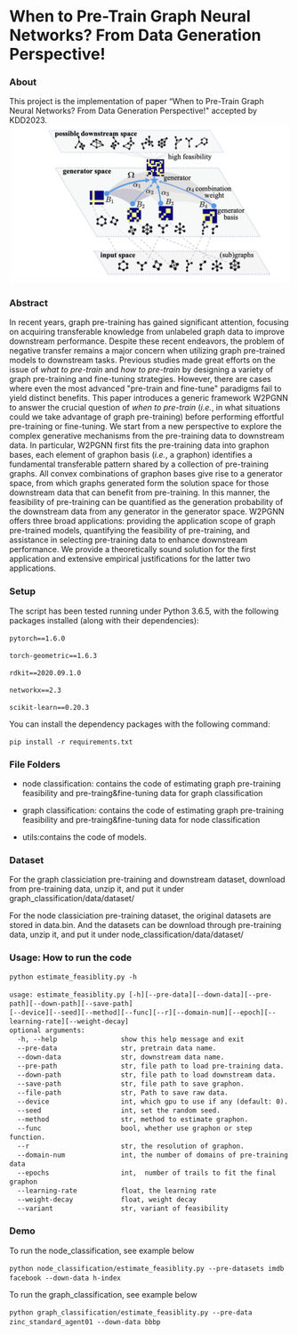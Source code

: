 # When to Pre-Train Graph Neural Networks? From Data Generation Perspective!
### About
 This project is the implementation of paper “When to Pre-Train Graph Neural Networks? From Data Generation Perspective!" accepted by KDD2023. 
![image](https://github.com/caoyxuan/W2PGNN/blob/main/framework.png)

### Abstract
In recent years, graph pre-training has gained significant attention, focusing on acquiring transferable knowledge from unlabeled graph data to improve downstream performance. 
Despite these recent endeavors, the problem of negative transfer remains a major concern when utilizing graph pre-trained models to downstream tasks. Previous studies made great efforts on the issue of *what to pre-train* and *how to pre-train* by designing a variety of graph pre-training and fine-tuning strategies. However, there are cases where even the most advanced "pre-train and fine-tune" paradigms fail to yield distinct benefits.
This paper introduces a generic framework W2PGNN to answer the crucial question of *when to pre-train* (*i.e.*, in what situations could we take advantage of graph pre-training) before performing effortful pre-training or fine-tuning. We start from a new perspective to explore the complex generative mechanisms from the pre-training data to downstream data. In particular, W2PGNN first fits the pre-training data into graphon bases, each element of graphon basis (*i.e.*, a graphon) identifies a fundamental transferable pattern shared by a collection of pre-training graphs. All convex combinations of graphon bases give rise to a generator space, from which graphs generated form the solution space for those downstream data that can benefit from pre-training. In this manner, the feasibility of pre-training can be quantified as the generation probability of the downstream data from any generator in the generator space. W2PGNN offers three broad applications: providing the application scope of graph pre-trained models, quantifying the feasibility of pre-training, and assistance in selecting pre-training data to enhance downstream performance. We provide a theoretically sound solution for the first application and extensive empirical justifications for the latter two applications.

### Setup
The script has been tested running under Python 3.6.5, with the following packages installed (along with their dependencies):

`pytorch==1.6.0`

`torch-geometric==1.6.3`

`rdkit==2020.09.1.0`

`networkx==2.3`

`scikit-learn==0.20.3`

You can install the dependency packages with the following command:

`pip install -r requirements.txt`

### File Folders
* node classification: contains the code of estimating graph pre-training feasibility and pre-traing&fine-tuning data for graph classification

* graph classification: contains the code of estimating graph pre-training feasibility and pre-traing&fine-tuning data for node classification

* utils:contains the code of models.

### Dataset
For the graph classiciation pre-training and downstream dataset, download from pre-training data, unzip it, and put it under graph_classification/data/dataset/

For the node classiciation pre-training dataset, the original datasets are stored in data.bin. And the datasets can be download through pre-training data, unzip it, and put it under node_classification/data/dataset/

### Usage: How to run the code
    python estimate_feasiblity.py -h

    usage: estimate_feasiblity.py [-h][--pre-data][--down-data][--pre-path][--down-path][--save-path]
    [--device][--seed][--method][--func][--r][--domain-num][--epoch][--learning-rate][--weight-decay]
    optional arguments:
      -h, --help                show this help message and exit
      --pre-data                str, pretrain data name. 
      --down-data               str, downstream data name. 
      --pre-path                str, file path to load pre-training data.
      --down-path               str, file path to load downstream data.
      --save-path               str, file path to save graphon.
      --file-path               str, Path to save raw data.
      --device                  int, which gpu to use if any (default: 0).
      --seed                    int, set the random seed.
      --method                  str, method to estimate graphon.
      --func                    bool, whether use graphon or step function.
      --r                       str, the resolution of graphon.
      --domain-num              int, the number of domains of pre-training data
      --epochs                  int,  number of trails to fit the final graphon
      --learning-rate           float, the learning rate
      --weight-decay            float, weight decay
      --variant                 str, variant of feasibility
      
### Demo
To run the node_classification, see example below

`python node_classification/estimate_feasiblity.py --pre-datasets imdb facebook --down-data h-index`

To run the graph_classification, see example below

`python graph_classification/estimate_feasiblity.py --pre-data zinc_standard_agent01 --down-data bbbp`



